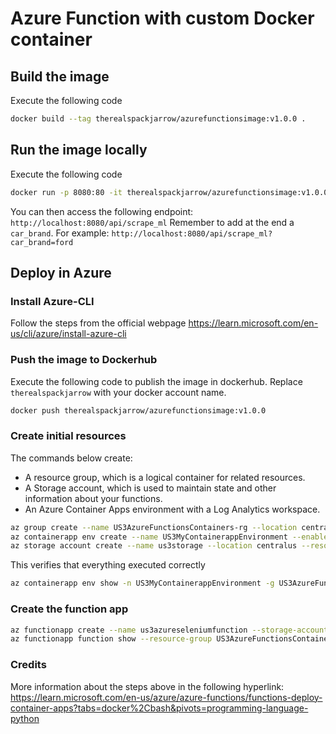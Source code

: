 # Azure Function with custom Docker container
## Build the image
Execute the following code
```bash
docker build --tag therealspackjarrow/azurefunctionsimage:v1.0.0 .
```

## Run the image locally
Execute the following code
```bash
docker run -p 8080:80 -it therealspackjarrow/azurefunctionsimage:v1.0.0
```
You can then access the following endpoint: `http://localhost:8080/api/scrape_ml`
Remember to add at the end a `car_brand`.
For example: `http://localhost:8080/api/scrape_ml?car_brand=ford`


## Deploy in Azure
### Install Azure-CLI
Follow the steps from the official webpage https://learn.microsoft.com/en-us/cli/azure/install-azure-cli

### Push the image to Dockerhub
Execute the following code to publish the image in dockerhub.
Replace `therealspackjarrow` with your docker account name.
```bash
docker push therealspackjarrow/azurefunctionsimage:v1.0.0
```

### Create initial resources
The commands below create:
- A resource group, which is a logical container for related resources.
- A Storage account, which is used to maintain state and other information about your functions.
- An Azure Container Apps environment with a Log Analytics workspace.
```bash
az group create --name US3AzureFunctionsContainers-rg --location centralus
az containerapp env create --name US3MyContainerappEnvironment --enable-workload-profiles --resource-group US3AzureFunctionsContainers-rg --location centralus
az storage account create --name us3storage --location centralus --resource-group US3AzureFunctionsContainers-rg --sku Standard_LRS
```
This verifies that everything executed correctly
```bash
az containerapp env show -n US3MyContainerappEnvironment -g US3AzureFunctionsContainers-rg
```

### Create the function app
```bash
az functionapp create --name us3azureseleniumfunction --storage-account us3storage --environment US3MyContainerappEnvironment --workload-profile-name "Consumption" --resource-group US3AzureFunctionsContainers-rg --functions-version 4 --runtime python --image therealspackjarrow/azurefunctionsimage:v1.0.0
az functionapp function show --resource-group US3AzureFunctionsContainers-rg --name us3azureseleniumfunction --function-name HttpExample --query invokeUrlTemplate
```

### Credits
More information about the steps above in the following hyperlink:
https://learn.microsoft.com/en-us/azure/azure-functions/functions-deploy-container-apps?tabs=docker%2Cbash&pivots=programming-language-python
